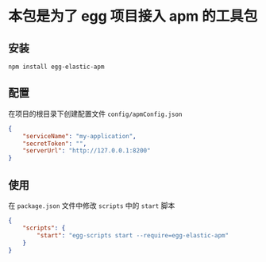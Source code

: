 # 本包是为了 egg 项目接入 apm 的工具包

## 安装

```
npm install egg-elastic-apm
```

## 配置

在项目的根目录下创建配置文件 `config/apmConfig.json`

```JSON
{
    "serviceName": "my-application",
    "secretToken": "",
    "serverUrl": "http://127.0.0.1:8200"
}

```

## 使用

在 `package.json` 文件中修改 `scripts` 中的 `start` 脚本

```JSON
{
    "scripts": {
        "start": "egg-scripts start --require=egg-elastic-apm"
    }
}

```
